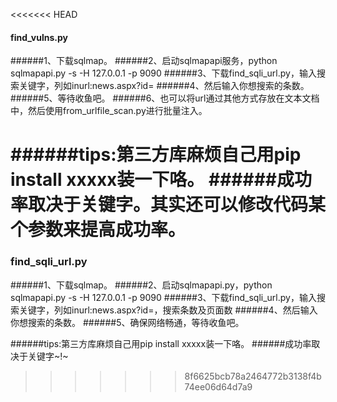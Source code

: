 <<<<<<< HEAD
#### find_vulns.py

######1、下载sqlmap。
######2、启动sqlmapapi服务，python sqlmapapi.py -s -H 127.0.0.1 -p 9090
######3、下载find_sqli_url.py，输入搜索关键字，列如inurl:news.aspx?id=
######4、然后输入你想搜索的条数。
######5、等待收鱼吧。
######6、也可以将url通过其他方式存放在文本文档中，然后使用from_urlfile_scan.py进行批量注入。

######tips:第三方库麻烦自己用pip install xxxxx装一下咯。
######成功率取决于关键字。其实还可以修改代码某个参数来提高成功率。
=======
### find_sqli_url.py

######1、下载sqlmap。
######2、启动sqlmapapi.py，python sqlmapapi.py -s -H 127.0.0.1 -p 9090
######3、下载find_sqli_url.py，输入搜索关键字，列如inurl:news.aspx?id=，搜索条数及页面数
######4、然后输入你想搜索的条数。
######5、确保网络畅通，等待收鱼吧。


######tips:第三方库麻烦自己用pip install xxxxx装一下咯。
######成功率取决于关键字~!~
>>>>>>> 8f6625bcb78a2464772b3138f4b74ee06d64d7a9
